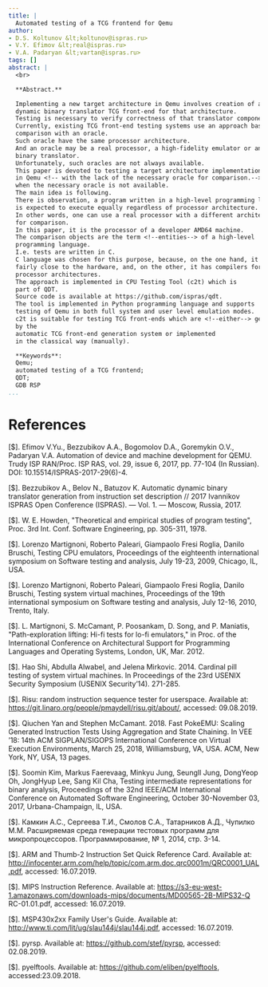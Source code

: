 ```yaml
---
title: |
  Automated testing of a TCG frontend for Qemu
author:
- D.S. Koltunov &lt;koltunov@ispras.ru>
- V.Y. Efimov &lt;real@ispras.ru>
- V.A. Padaryan &lt;vartan@ispras.ru>
tags: []
abstract: |
  <br>

  **Abstract.**

  Implementing a new target architecture in Qemu involves creation of a
  dynamic binary translator TCG front-end for that architecture.
  Testing is necessary to verify correctness of that translator component.
  Currently, existing TCG front-end testing systems use an approach based on a
  comparison with an oracle.
  Such oracle have the same processor architecture.
  And an oracle may be a real processor, a high-fidelity emulator or another
  binary translator.
  Unfortunately, such oracles are not always available.
  This paper is devoted to testing a target architecture implementation
  in Qemu <!-- with the lack of the necessary oracle for comparison.-->
  when the necessary oracle is not available.
  The main idea is following.
  There is observation, a program written in a high-level programming language
  is expected to execute equally regardless of processor architecture.
  In other words, one can use a real processor with a different architecture
  for comparison.
  In this paper, it is the processor of a developer AMD64 machine.
  The comparison objects are the term <!--entities--> of a high-level
  programming language.
  I.e. tests are written in C.
  C language ​​was chosen for this purpose, because, on the one hand, it is
  fairly close to the hardware, and, on the other, it has compilers for many
  processor architectures.
  The approach is implemented in CPU Testing Tool (c2t) which is
  part of QDT.
  Source code is available at https://github.com/ispras/qdt.
  The tool is implemented in Python programming language and supports
  testing of Qemu in both full system and user level emulation modes.
  c2t is suitable for testing TCG front-ends which are <!--either--> generated
  by the
  automatic TCG front-end generation system or implemented
  in the classical way (manually).

  **Keywords**:
  Qemu;
  automated testing of a TCG frontend;
  QDT;
  GDB RSP
...
```


# References

[$]. <a name="ref.QDT"></a>Efimov V.Yu., Bezzubikov A.A., Bogomolov D.A.,
Goremykin O.V., Padaryan V.A. Automation of device and machine development for
QEMU. Trudy ISP RAN/Proc. ISP RAS, vol. 29, issue 6, 2017, pp. 77-104
(In Russian). DOI: 10.15514/ISPRAS-2017-29(6)-4.

[$]. <a name="ref.TCGgen"></a>Bezzubikov A., Belov N., Batuzov K. Automatic
dynamic binary translator generation from instruction set description // 2017
Ivannikov ISPRAS Open Conference (ISPRAS). — Vol. 1. — Moscow, Russia, 2017.

[$]. <a name="ref.oracle_testing"></a>W. E. Howden, "Theoretical and
empirical studies of program testing", Proc. 3rd Int. Conf. Software
Engineering, pp. 305-311, 1978.

[$]. <a name="ref.EmuFuzzer"></a>Lorenzo Martignoni, Roberto Paleari,
Giampaolo Fresi Roglia, Danilo Bruschi, Testing CPU emulators, Proceedings of
the eighteenth international symposium on Software testing and analysis, July
19-23, 2009, Chicago, IL, USA.

[$]. <a name="ref.KEmuFuzzer"></a>Lorenzo Martignoni, Roberto Paleari,
Giampaolo Fresi Roglia, Danilo Bruschi, Testing system virtual machines,
Proceedings of the 19th international symposium on Software testing and
analysis, July 12-16, 2010, Trento, Italy.

[$]. <a name="ref.hi_4_lo"></a>L. Martignoni, S. McCamant, P. Poosankam,
D. Song, and P. Maniatis, "Path-exploration lifting: Hi-fi tests for lo-fi
emulators," in Proc. of the International Conference on Architectural Support
for Programming Languages and Operating Systems, London, UK, Mar. 2012.

[$]. <a name="ref.pill_testing"></a>Hao Shi, Abdulla Alwabel, and Jelena
Mirkovic. 2014. Cardinal pill testing of system virtual machines. In
Proceedings of the 23rd USENIX Security Symposium (USENIX Security’14).
271-285.

[$]. <a name="ref.RISU"></a>Risu: random instruction sequence tester for
userspace. Available at:
https://git.linaro.org/people/pmaydell/risu.git/about/, accessed: 09.08.2019.

[$]. <a name="ref.PokeEMU"></a>Qiuchen Yan and Stephen McCamant. 2018. Fast
PokeEMU: Scaling
Generated Instruction Tests Using Aggregation and State Chaining.
In VEE ’18: 14th ACM SIGPLAN/SIGOPS International Conference on
Virtual Execution Environments, March 25, 2018, Williamsburg, VA,
USA. ACM, New York, NY, USA, 13 pages.

[$]. <a name="ref.MeanDiff"></a>Soomin Kim, Markus Faerevaag, Minkyu Jung,
SeungIl Jung, DongYeop Oh, JongHyup Lee, Sang Kil Cha, Testing intermediate
representations for binary analysis, Proceedings of the 32nd IEEE/ACM
International Conference on Automated Software Engineering, October 30-November
03, 2017, Urbana-Champaign, IL, USA.

[$]. <a name="ref.MicroTESK"></a>Камкин А.С., Сергеева Т.И., Смолов С.А.,
Татарников А.Д., Чупилко М.М. Расширяемая среда генерации тестовых программ
для микропроцессоров. Программирование, № 1, 2014, стр. 3-14.

[$]. <a name="ref.arm_isa"></a>ARM and Thumb-2 Instruction Set Quick Reference
Card. Available at:
http://infocenter.arm.com/help/topic/com.arm.doc.qrc0001m/QRC0001_UAL.pdf,
accessed: 16.07.2019.

[$]. <a name="ref.mips_isa"></a>MIPS Instruction Reference. Available at:
https://s3-eu-west-1.amazonaws.com/downloads-mips/documents/MD00565-2B-MIPS32-Q
RC-01.01.pdf, accessed: 16.07.2019.

[$]. <a name="ref.msp430_isa"></a>MSP430x2xx Family User's Guide.
Available at: http://www.ti.com/lit/ug/slau144j/slau144j.pdf, accessed:
16.07.2019.

[$]. <a name="ref.pyrsp"></a>pyrsp. Available at:
https://github.com/stef/pyrsp, accessed: 02.08.2019.

[$]. <a name="ref.pyelftools"></a>pyelftools. Available at:
https://github.com/eliben/pyelftools, accessed:23.09.2018.

